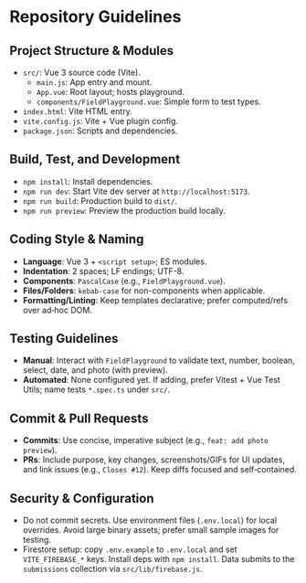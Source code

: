 # Repository Guidelines

## Project Structure & Modules
- `src/`: Vue 3 source code (Vite).
  - `main.js`: App entry and mount.
  - `App.vue`: Root layout; hosts playground.
  - `components/FieldPlayground.vue`: Simple form to test types.
- `index.html`: Vite HTML entry.
- `vite.config.js`: Vite + Vue plugin config.
- `package.json`: Scripts and dependencies.

## Build, Test, and Development
- `npm install`: Install dependencies.
- `npm run dev`: Start Vite dev server at `http://localhost:5173`.
- `npm run build`: Production build to `dist/`.
- `npm run preview`: Preview the production build locally.

## Coding Style & Naming
- **Language**: Vue 3 + `<script setup>`; ES modules.
- **Indentation**: 2 spaces; LF endings; UTF-8.
- **Components**: `PascalCase` (e.g., `FieldPlayground.vue`).
- **Files/Folders**: `kebab-case` for non-components when applicable.
- **Formatting/Linting**: Keep templates declarative; prefer computed/refs over ad‑hoc DOM.

## Testing Guidelines
- **Manual**: Interact with `FieldPlayground` to validate text, number, boolean, select, date, and photo (with preview).
- **Automated**: None configured yet. If adding, prefer Vitest + Vue Test Utils; name tests `*.spec.ts` under `src/`.

## Commit & Pull Requests
- **Commits**: Use concise, imperative subject (e.g., `feat: add photo preview`).
- **PRs**: Include purpose, key changes, screenshots/GIFs for UI updates, and link issues (e.g., `Closes #12`). Keep diffs focused and self‑contained.

## Security & Configuration
- Do not commit secrets. Use environment files (`.env.local`) for local overrides. Avoid large binary assets; prefer small sample images for testing.
- Firestore setup: copy `.env.example` to `.env.local` and set `VITE_FIREBASE_*` keys. Install deps with `npm install`. Data submits to the `submissions` collection via `src/lib/firebase.js`.
